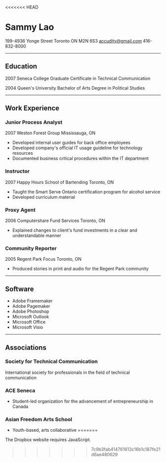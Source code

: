 <<<<<<< HEAD
# Sammy Lao #
199-4936 Yonge Street
Toronto ON M2N 6S3
accudity@gmail.com
416-832-8000
*****

## Education

2007
Seneca College
Graduate Certificate in Technical Communication


2004
Queen's University
Bachelor of Arts Degree in Political Studies
****
## Work Experience

### Junior Process Analyst

2007
Weston Forest Group
Mississauga, ON

* Developed internal user guides for back office employees
* Developed company's official IT usage guideline for technology resources
* Documented business critical procedures within the IT department

### Instructor

2007
Happy Hours School of Bartending
Toronto, ON 

* Taught the Smart Serve Ontario certification program for alcohol service
* Developed curriculum material

### Proxy Agent
2006
Computershare Fund Services
Toronto, ON

* Explained changes to client's fund investments in a clear and understandable manner

### Community Reporter
2005
Regent Park Focus
Toronto, ON

* Produced stories in print and audio for the Regent Park community

*****

## Software

* Adobe Framemaker
* Adobe Pagemaker
* Adobe Photoshop
* Microsoft Outlook
* Microsoft Office
* Microsoft Visio	

*****

## Associations
### Society for Technical Communication
International society for professionals in the field of technical communication
### ACE Seneca
* Student-led organization for the advancement of entrepreneurship in Canada
### Asian Freedom Arts School
* Youth-based, arts collaborative
=======
<!DOCTYPE html><html lang="en" xml:lang="en" class="" xmlns="http://www.w3.org/1999/xhtml"><head><meta content="IE=9" http-equiv="X-UA-Compatible" /><script type="text/javascript">window.ST=new Date().getTime();</script><meta content="text/html; charset=UTF-8" http-equiv="content-type" /><!--i18n-note externalized meta description tag--><meta content="Dropbox is a free service that lets you bring your photos, docs, and videos anywhere and share them easily. Never email yourself a file again!" name="description" /><meta content="online storage, free storage, file sharing, share files,
        awesome, cloud storage, online backup, cross platform, sync, sharing, mac,
        windows, os x, linux, backup, collaboration, file versioning, file revisions,
        remote access, undelete" name="keywords" /><meta content="Resume.md - Dropbox" property="og:title" /><meta content="" property="og:description" /><meta content="https://www.dropbox.com/static/images/icons64/page_white.png" property="og:image" /><meta content="https://www.dropbox.com/s/8lpn2qcqef4i1ym/Resume.md" property="og:url" /><meta content="website" property="og:type" /><meta content="Dropbox" property="og:site_name" /><meta content="210019893730" property="fb:app_id" /><meta content="TnuSyOnBMNmtugbpL1ZvW2PbSF9LKvoTzrvOGS9h-b0" name="google-site-verification" /><meta content="EZKIczQcM1-DVUMz8heu1dIhNtxNbLqbaA9-HbOnCQ4" name="google-site-verification" /><meta content="tz8iotmk-pkhui406y41y5bfmfxdwmaa4a-yc0hm6r0fga7s6j0j27qmgqkmc7oovihzghbzhbdjk-uiyrz438nxsjdbj3fggwgl8oq2nf4ko8gi7j4z7t78kegbidl4" name="norton-safeweb-site-verification" /><title>Dropbox - Resume.md - Simplify your life</title><link href="/static/27643/images/favicon.ico" rel="shortcut icon" /><link href="/static/27643/css/main.css" type="text/css" rel="stylesheet" /><link href="/static/27643/images/dropbox_webclip.png" rel="apple-touch-icon" /><link href="/w3c/p3p.xml" rel="P3Pv1" /><script type="text/javascript">var Constants = {
BLOCK_CLUSTER: 'dl\x2dweb\x2edropbox\x2ecom',
PUBSERVER: 'dl\x2edropbox\x2ecom',
WEBSERVER: 'www\x2edropbox\x2ecom',
LIVE_TRANSCODE_SERVER: 'showbox\x2dtr\x2edropbox\x2ecom',
DISABLE_VIDEO_ICONS: false,
DISABLE_VIDEOS_IN_LIGHTBOX: false,
block: 'dl\x2dweb\x2edropbox\x2ecom',
protocol: 'https',
uid: '',
email: '',
sess_id: '124454858948631195411266577942876838991',
root_ns: 0,
SVN_REV: '27643',
TOKEN: '',
IS_PROD: 1,
WIT_ENABLED: 0,
upload_debug: false,
tcn: 'touch',
date_format: 'M\x2fd\x2fyyyy',
time_format: 'h\x3amm\x20a',
datetime_format: 'M\x2fd\x2fyyyy\x20h\x3amm\x20a',
ADMIN: 0,
referrer: '',
TWO_ITEM_LIST: '\x25\x28x\x29s\x20and\x20\x25\x28y\x29s',
THREE_ITEM_LIST: '\x25\x28x\x29s\x2c\x20\x25\x28y\x29s\x2c\x20and\x20\x25\x28z\x29s',
LOCALES: [["en", "English"], ["es", "Espa\u00f1ol"], ["fr", "Fran\u00e7ais"], ["de", "Deutsch"], ["ja", "\u65e5\u672c\u8a9e"], ["ko", "\ud55c\uad6d\uc5b4"]],
USER_LOCALE: 'en',
EMAIL_VERIFIED: 0                    };</script><script type="text/javascript">
        function global_report_exception (e, f, l, tb, force) {
            if (!window.reported_exception || force) {
                var stack_str = "";
                try {
                    if (!tb) {
                        var stack = get_stack_rep();
                        stack.pop(); // remove global_report_exception
                        stack.pop(); // remove onerror handler
                        stack_str = stack.join("\n");
                    }
                } catch (e) { }
                var dbr = new Ajax.Request("/jse", {parameters: {
                    'e': e,
                    'f': f || window.location.href,
                    'l': l,
                    'loc': window.location.href,
                    'ref': Constants.referrer,
                    'tb': tb || stack_str,
                    'trace': Trace && Trace.get()
                }});
                window.reported_exception = true;
           }
        }

        // this constant gets set to true at the bottom of dropbox.js
        window.LoadedJsSuccessfully = false;

        /*
        Turning off this check.  It is broken because we have merged lib.js with dropbox.js
        and this function depends on lib.js and is needed by dropbox.js.  We will later
        put this script into dropbox.js in the correct dependency order.
          -makinde

        //Event.observe(window, "load", function () {
        //    if (!window.LoadedJsSuccessfully) {
        //        global_report_exception("Failed to load javascript!");
        //    }
        //});
        */

        window.onerror = function (e, f, l) {
            global_report_exception(e, f, l);
        };
</script><script src="/static/27643/javascript/dropbox-mini.js" type="text/javascript"></script><script>
               if (self != top) {
                   top.location.replace(self.location.href);
                   setTimeout(function() {
                       document.body.innerHTML = "<img src='https://www.dropbox.com/static/images/logo.png' onClick='top.location.href=window.location.href' />";
                   }, 1);
               } else if (false) {
                   document.observe("dom:loaded", function () {$('frame-bust-show-me').show()});
               }
            </script><style type="text/css">.hny-ebjb { display: none; }</style><!--[if lte IE 8]> <style> .sick-input input[type=password] { padding-top: 7px !important; padding-bottom: 3px !important; } .sick-input.small input { padding-top: 4px !important; padding-bottom: 2px !important; } .sick-input.small input[type=password] { padding-top: 6px !important; padding-bottom: 0px !important; } </style> <![endif]--><meta content="noindex" name="robots" /><style media="screen" type="text/css">html {
overflow: auto;
                }</style><script>

        var _gaq = _gaq || [];
        _gaq.push(['_setAccount', 'UA-279179-2']);
        _gaq.push(['_setDomainName', document.domain]);
        _gaq.push(['_trackPageview']);

        (function() {
          var ga = document.createElement('script'); ga.type = 'text/javascript'; ga.async = true;
          var src_prefix = ('https:' == document.location.protocol ? 'https://ssl' : 'http://www');
          ga.src = src_prefix + '.google-analytics.com/ga.js';
          var s = document.getElementsByTagName('script')[0]; s.parentNode.insertBefore(ga, s);
        })();
        </script></head><body class="en shmodel-body"><!--MODALS--><div style="display: none;" id="modal-behind"></div><div style="display: none;" id="modal"><div id="modal-box"><a href="#" id="modal-x" onclick="javascript: Modal.hide(); Event.stop(event); return false;"></a><h2 id="modal-title"></h2><div id="modal-content"></div></div></div><div style="display: none;" id="modal-overlay" onclick="Modal.hide(); Event.stop(event); return false;"></div><div id="floaters"></div><div style="display:none" id="trash-can"></div><div style="display:none" id="grave-yard"></div><!--DRAG AND DROP INDICATORS--><div style="display: none;" class="external-drop-indicator top"></div><div style="display: none;" class="external-drop-indicator right"></div><div style="display: none;" class="external-drop-indicator bottom"></div><div style="display: none;" class="external-drop-indicator left"></div><!--TRANSLATIONS FEEDBACK--><div style="display:none; margin-bottom: -10px" id="translate-div"><form action="/translation_suggest" onsubmit="TranslationSuggest.submit_suggest(event); return false;" method="POST" id="translation-suggest-form"><input type="hidden" name="locale" value="en" /><input type="hidden" name="locale_url" value="https://www.dropbox.com/s/8lpn2qcqef4i1ym/Resume.md" /><input type="hidden" name="msg_id" value="" id="translation-msg-id" /><p class="clean"><label for="bad_text">Please paste or type the improper translation</label></p><div id="part-one"><p><span style="display: none" id="bad-i18n-text-error" class="error-message">We could not find that string on this page.</span><textarea class="act_as_block textinput" rows="3" cols="40" id="bad-i18n-text" name="bad_text"></textarea></p><div id="bad-i18n-text-complete" class="autocomplete"></div></div><div id="part-two"><div style="margin-bottom: 10px" id="translation-msg-display" class="emo hotbox"></div><p class="clean">Original English text</p><div style="margin-bottom: 10px" id="translation-orig-msg-display" class="green-hotbox"></div><p class="clean"><label for="suggested_text">Suggested translation</label></p><p><textarea rows="3" cols="40" name="suggested_text" class="textinput act_as_block"></textarea></p><p class="clean"><label for="explanation">Explanation of the problem</label></p><p><textarea rows="3" cols="40" name="explanation" class="textinput act_as_block"></textarea></p><div class="modal-buttons"><input onclick="TranslationSuggest.start_wizard(event);return false;" type="button" id="translation-back-button" value="Back" class="freshbutton" /><input type="submit" onclick="TranslationSuggest.submit_suggest(event); return false;" value="Suggest translation" class="freshbutton-blue" /></div></div></form></div><!--SERVER NOTIFICATIONS--><div id="notify-wrapper"><span style="display: none;" id="notify"><!--i18n-note this text is a fallback that should never be displayed to users. Leaving unexternalized.--><span id="notify-msg">Sorry, there was a problem loading this page.</span></span></div><!--START MAIN PAGE FRAME--><div id="outer-frame"><div style="display:none;" id="modal-locale-selector"><ul><li><a data-locale="en" class="locale-option">English</a></li><li><a data-locale="es" class="locale-option">Español</a></li><li><a data-locale="fr" class="locale-option">Français</a></li><li><a data-locale="de" class="locale-option">Deutsch</a></li><li><a data-locale="ja" class="locale-option">日本語</a></li><li><a data-locale="ko" class="locale-option">한국어</a></li></ul></div><div id="page-content"><div class="nav-header"><a href="//www.dropbox.com?src=shmodel" target="_top" class="logo"><img src="/static/27643/images/logo-shmodel-big.png" alt="Dropbox" class="big" /><img src="/static/27643/images/logo-shmodel.png" alt="Dropbox" class="small" /></a><div class="filename shmodel-filename"><span id="emsnippet-fb5d6e09b73621e3"></span></div><div class="buttons"><a href="https://dl.dropbox.com/s/8lpn2qcqef4i1ym/Resume.md?dl=1" id="download_button_link" class="freshbutton-lightblue download-button"><img src="/static/images/icons/icon_spacer.gif" style="" class="sprite s_download_arrow" data-src="" />Download</a><a class="freshbutton-lightblue a2md-button" onclick="SharingModel.copy_to_dropbox('Resume\x2emd', '8lpn2qcqef4i1ym', '', '\x2fResume\x2emd', 'None'); return false;" id="add_to_my_dropbox_link"><img src="/static/images/icons/icon_spacer.gif" style="" class="sprite s_dropbox" data-src="" />Add to my Dropbox</a><div id="account-header"><ul class="nav"><li><div id="top-login-wrapper"><a href="/login" id="login-hover-link"><img src="/static/images/icons/icon_spacer.gif" style="" class="sprite s_door_in link-img" data-src="" />Sign in<img id="login-hover-dropdown-icon" src="/static/images/icons/icon_spacer.gif" style="padding: 0; margin-left: 2px; margin-top: -1px;" class="sprite s_login_arrow link-img" data-src="" /></a><div id="login-hover-cont" class="offscreen chat-bubble"><form action="https://www.dropbox.com/login" method="post"><div class="sick-input small"><label for="login_email_elm">Email</label><input type="text" id="login_email_elm" name="login_email" tabindex="1" /></div><div class="sick-input small"><label for="login_password_elm">Password</label><input type="password" id="login_password_elm" name="login_password" tabindex="2" /></div><p style="margin-bottom: 0.5em; line-height: 28px;"><input style="vertical-align: middle; margin-left: 0;" name="remember_me" class="no-border" type="checkbox" id="remember_me" tabindex="3" /><label style="vertical-align: middle; cursor: pointer; " for="remember_me">Remember me</label><input tabindex="4" type="submit" class="freshbutton-blue" value="Sign in" id="toplogin-submit" /><input type="hidden" name="cont" value="https://www.dropbox.com/s/8lpn2qcqef4i1ym/Resume.md" /></p><p class="create-account"><a href="/register" id="login-create-an-account">Create an account</a></p></form><div class="chat-bubble-arrow-border"></div><div class="chat-bubble-arrow"></div></div></div></li></ul></div></div></div><div id="shmodel-content-area"><div id="default-content"><!--Fallback view if the file cannot be previewed--><img src="/static/27643/images/icons128/page_white.png" class="bigicon" /><div class="filename shmodel-filename"><span id="emsnippet-52650ccae2101a0a"></span></div><div class="meta">13 hrs ago&nbsp;&middot;&nbsp;1.4 KB</div><a href="https://dl.dropbox.com/s/8lpn2qcqef4i1ym/Resume.md?dl=1" id="default_content_download_button" class="freshbutton-blue"><img src="/static/images/icons/icon_spacer.gif" style="" class="sprite s_download_arrow" data-src="" />Download</a><a class="freshbutton-blue" onclick="SharingModel.copy_to_dropbox('Resume\x2emd', '8lpn2qcqef4i1ym', '', '\x2fResume\x2emd', 'None'); return false;" id="default_content_a2md"><img src="/static/images/icons/icon_spacer.gif" style="" class="sprite s_dropbox" data-src="" />Add to my Dropbox</a></div><div class="filename-below shmodel-filename"><span id="emsnippet-2daf688a7ebc7571"></span></div><div class="preview-box"></div><!--Copyright flag--><a href="/copyright_complaint_form?ssu=https%3A//www.dropbox.com/s/8lpn2qcqef4i1ym/Resume.md" class="content-flag title_bubble" rel="nofollow" title="Flag for copyright">Flag for copyright</a></div>
<div id="twitter-login" style="display:none;">
    <form action="#" onsubmit="Twitter.login(); return false">
        <div class="center">
            <img src="/static/images/twitter_logo.jpg" alt="twitter"/>
            <p id="twitter-status" style="margin-top:1.5em;">Before you can tweet this link, we need to connect to your Twitter account.</p>
            <p style="margin: 1.5em 0 3.5em 0;">
                <a href="#" onclick="Twitter.do_auth(); return false;">
                    <img src="/static/images/twitter_signin.png" alt=""/>
                </a>
            </p>
            <div class="modal-buttons">
                I've finished signing in to Twitter
                <input type="button" class="freshbutton-blue" onclick="Twitter.onLoginSuccessCallback();" value="Tweet my message"/>
            </div>
        </div>
    </form>
</div>

<div id="facebook-auth" style="display:none;">
    <div class="center">
        <img src="/static/images/facebook_logo.jpg" alt="facebook"/>
        <p id="facebook-status" style="margin-top:1.5em;">Before you can post this link, we need to connect to your Facebook account.</p>
        <p style="margin: 1.5em 0 3.5em 0;">
            <a href="#" onclick="FacebookOAuth.do_auth(); return false;">
                <img src="/static/images/facebook_signin.png" alt=""/>
            </a>
        </p>
        <div class="modal-buttons">
            I've finished signing in to Facebook <input  style="margin-left: 0.5em;margin-bottom: -1px;" type="button" class="freshbutton-blue" onclick="Modal.vars.action();" value="Post my message"/>
        </div>
    </div>
</div>

<div id="twitter-posting" style="display:none;">
    <div class="center">
        <img src="/static/images/twitter_logo.jpg" alt="Twitter"/>
        <h3 style="margin-top: 3em;"><img src="/static/images/icons/ajax-loading-small.gif" class="h2-img" alt=""/>Tweeting</h3>
    </div>
</div>
<div id="facebook-posting" style="display:none;">
    <div class="center">
        <br /><br />
        <img src="/static/images/facebook_logo.jpg" alt="Facebook"/>
        <br /><br />
        <h3><img src="/static/images/icons/ajax-loading-small.gif" class="h2-img" alt=""/>Posting to Facebook</h3>
        <br />
    </div>
</div>
<div id="twitter-prompt" style="display:none;">
    <form action="#" onsubmit="Twitter.custom_post(); return false;">
        <table style="width:100%; margin-bottom: 1em;">
            <tr>
                <td style="width:48px;"><img src="/static/images/twitter_default_profile.png" id='twitter-profile-image' alt=""/></td>
                <td><textarea id="twitter-msg" rows="4" maxlength="140" cols="20" style="height: 38px;" class="textinput act_as_block"></textarea></td>
            </tr>
        </table>
        <div class="modal-buttons">
            <input type="submit" class="freshbutton-blue" value="Tweet on Twitter" />
            <input type="button" class="freshbutton" value="Cancel" onclick="Modal.hide();"/>
        </div>
    </form>
</div>

<div id="post-options" style="display:none;">
    <div class="hotbox dark" style="padding: 15px 10px;">
        <table style="border-collapse:collapse; font-size: 14px; color:#095db2; margin: 0 auto;">
            <tr>
                <td colspan="2">
                <td style="padding-right: 50px;">
                    <input type="checkbox" name="facebook-checkbox" id="facebook-checkbox" checked="checked"/>
                    <label for="facebook-checkbox"><img src="&#47;static&#47;images&#47;icons&#47;icon_spacer.gif" alt="" class="sprite s_facebook text-img" />Post to Facebook</label>
                </td>
                <td>
                    <input type="checkbox" name="twitter-checkbox" id="twitter-checkbox" checked="checked"/>
                    <label for="twitter-checkbox"><img src="&#47;static&#47;images&#47;icons&#47;icon_spacer.gif" alt="" class="sprite s_twitter text-img" />Tweet on Twitter</label>
                </td>
            </tr>
        </table>
    </div>
    <div class="clearfix" style="margin-top: 1.75em">
        <span id="message-status" class="error-message"></span>
        <span id="twitter-chars-left">140</span>
        <textarea id="post-message" name="post-message" rows="4" cols="20" class="act_as_block textinput"></textarea>
    </div>
    <div class="modal-buttons">
        <input type="button" class="freshbutton-blue" id="share-this-message" value="Share this message" />
    </div>
</div>

<div id="disable-token-modal" style="display:none;">
    <p>Are you sure you want to remove this link? Once the link is removed, nobody else will be able to view this <span class="file-or-folder">&nbsp;</span>.</p>
    <div class="modal-buttons">
        <input type="button" value="Remove link" onclick="SharingModel.do_remove(Modal.vars);" class="freshbutton-blue" />
        <input type="button" value="Cancel" onclick="Modal.hide();" class="freshbutton" />
    </div>
</div>

<div id="c2d-modal" style="display: none;">
    <ul id="c2d-modal-tabs" class="modal-tabs clearfix">
        <li><a href="#" class="selected" id="create-account">Create an account</a></li>
        <li><a href="#" id="login-account">Sign in</a></li>
    </ul>
    <div id="create-account-content">
        <p style="margin:0 15px">
            Once you register for Dropbox, this <span class="file-or-folder">&nbsp;</span> will be instantly saved to your Dropbox and downloaded to all the computers linked to your account.
        </p>
        <br />
        <div>
            <form action="/sm/c2d_register" method="post" onsubmit="SharingModel.c2d_submit(event, this); return false;">





<div id="register-partial">
      
<div class="error-plain-text" style="display:none;">
  <form:error name="fname" />
</div>

<div id="fname-field" class="sick-input">
  
  <input type="text" name="fname" id="fname" tabindex="5"/>
  <label id="fname-label" for="fname">First name</label>
</div>

      
<div class="error-plain-text" style="display:none;">
  <form:error name="lname" />
</div>

<div id="lname-field" class="sick-input">
  
  <input type="text" name="lname" id="lname" tabindex="6"/>
  <label id="lname-label" for="lname">Last name</label>
</div>


  <div class="register-spacer"></div>

  
<div class="error-plain-text" style="display:none;">
  <form:error name="email" />
</div>

  <div id="new-email-field" class="sick-input clearfix">
    
    <input
      type="text"
      id="email"
      name="email"
      value=""
      tabindex="7"
    />
    <label id="new-email-label" for="email">Email</label>
    <script type="text/javascript" charset="utf-8" src="/static/javascript/mailcheck.js">
    </script>
    <script type="text/javascript">
      new MailCheck('email', 'email_check_warning');
    </script>
    <div id="email_check_warning" style="display: none;">
    </div>
  </div>

  
<div class="error-plain-text" style="display:none;">
  <form:error name="password" />
</div>

  <div id="new-password-field" class="sick-input">
    
    <input type="password" id="password" name="password" tabindex="8" />
    <label id="new-password-label" for="password">Password</label>
    <script type="text/javascript" charset="utf-8" src="/static/27643/javascript/password_strength.js">
    </script>
    <script type="text/javascript">
      Util.smartLoad(function () {
      PasswordStrength.watch("password");
      });
    </script>
  </div>

    <div id="register-footer">

      <div id="tos-agree-field">
        
<div class="error-plain-text" style="display:none;">
  <form:error name="tos_agree" />
</div>

        <input type="checkbox"
               name="tos_agree"
               id="tos_agree"
               tabindex="9"
               />
        <label for="tos_agree">
          I agree to <a href="/terms" target="_blank">Dropbox Terms</a>
        </label>
        
      </div>

          <input type="submit"
                 id="register-submit"
                 name="register-submit"
                 class="freshbutton-blue one-submit-at-a-time"
                 value="Create account"
                 tabindex="10"
                 />
     </div>
</div>
<br class="clear" />
            </form>
        </div>
    </div>
    <div id="login-account-content" style="display:none;">
        <p style="margin:0 15px">
            Once you sign in to Dropbox, this <span class="file-or-folder">&nbsp;</span> will be instantly saved to your Dropbox and downloaded to all the computers linked to your account.
        </p>
        <br />
        <div>
            <form action="/sm/c2d_login" method="post" onsubmit="SharingModel.c2d_submit(event, this); return false;">
                <table id="login-table" style="margin: 0 auto;">
                    <tr>
                        <td style="width: 210px;">
                          
<div class="error-plain-text" style="display:none;">
  <form:error name="login_email" />
</div>

                          <div class="sick-input">
                            <label for="email">Email</label>
                            <input type="text" name="login_email" autocomplete="off" tabindex="13" />
                          </div>
                        </td>
                    </tr>
                    <tr>
                        <td style="width: 210px; padding: 10px 0;">
                            
<div class="error-plain-text" style="display:none;">
  <form:error name="login_password" />
</div>

                            <div class="sick-input">
                              <label for="password">Password</label>
                              <input type="password" name="login_password" autocomplete="off" tabindex="14"/>
                            </div>
                        </td>
                    </tr>
                    <tr>
                      <td>
                        <input style="float:right" type="submit" id="login_submit" name="login_submit" class="freshbutton-blue" value="Sign in" tabindex="15" />

                      </td>
                    </tr>
                </table>
            </form>
        </div>
    </div>
    <script type="text/javascript" charset="utf-8">
        document.observe("dom:loaded", function () {
            window.c2d_tabs = new TabController("c2d-modal-tabs", {
               url_prefix: false
            });
        });
    </script>
</div>

<div id="sharing-progress" style="display: none;">
    <div class="orange-hotbox">
        <img src="/static/images/icons/ajax-loader-trans.gif" alt=""/>
        Sharing...
    </div>
</div>
<div id="sharing-posted" style="display: none;">
    <div class="green-hotbox">
        <table>
            <tr>
                <td>Message shared!</td>
                <td style="width: 5px;"></td>
                <td><a target="_blank" id="view-post"></a></td>
            </tr>
        </table>
    </div>
</div>
<div id="sharing-posted-both" style="display: none;">
    <div class="green-hotbox">
        <table>
            <tbody>
                <tr>
                    <td>Link shared!</td>
                    <td style="width: 5px;"></td>
                    <td><a target="_blank" id="view-post" href="http://www.twitter.com/"><img src="&#47;static&#47;images&#47;icons&#47;icon_spacer.gif" alt="" class="sprite s_twitter " />View tweet</a></td>
                    <td style="width: 5px;"></td>
                    <td><a target="_blank" id="view-post" href="http://www.facebook.com/profile.php?v=wall"><img src="&#47;static&#47;images&#47;icons&#47;icon_spacer.gif" alt="" class="sprite s_facebook " />View post</a></td>
                </tr>
            </tbody>
        </table>
    </div>
</div>
<div id="inline-facebook-auth" style="display:none;">
    <div class="orange-hotbox">
        You need to <a id="connect-with-facebook">connect with Facebook</a> first.
    </div>
</div>
<div id="inline-twitter-auth" style="display:none;">
    <div class="orange-hotbox">
        You need to <a id="connect-with-twitter">connect with Twitter</a> first.
    </div>
</div>

<script>
    Util.live_jag('inline-facebook-auth', 'connect-with-facebook', 'onclick', "FacebookOAuth.do_auth(); return false;");
    Util.live_jag('inline-twitter-auth', 'connect-with-twitter', 'onclick', "Twitter.do_auth(); return false;");
</script>
<div id="file-preview-modal" style="display:none;">
    <div class="header">
        <a class='close' href="#"><img src="&#47;static&#47;images&#47;icons&#47;icon_spacer.gif" alt="" class="sprite s_white_x " /></a>
    </div>
    <div class="preview">
        <table><tr><td class='preview-container'>
            <div class='preview-content'></div>
        </td></tr></table>
    </div>
    <div id="file-preview-menu" class="menu">
        <div class="filename">&nbsp;</div>
        <div class="actions">&nbsp;</div>
        <div class="paging">
            <a href="#" class='prev'><img src="&#47;static&#47;images&#47;icons&#47;icon_spacer.gif" alt="" class="sprite s_arrow_left_white " /></a>
            <span class='current_index'> </span> of <span class='total'>&nbsp;</span>
            <a href="#" class='next'><img src="&#47;static&#47;images&#47;icons&#47;icon_spacer.gif" alt="" class="sprite s_arrow_right_white " /></a>
        </div>
    </div>
    <div class="delete-file-prompt chat-bubble-bottom" style="display:none;">
        <input type="button" class="freshbutton-blue" value="Delete" id="lightbox-delete-photo"/><br/>
        <input type="button" class="freshbutton" value="Cancel" id="lightbox-delete-cancel"/>
        <div class="chat-bubble-arrow-border"></div>
        <div class="chat-bubble-arrow"></div>
    </div>
</div>

</div><noscript><p class="center">The Dropbox website requires JavaScript.</p></noscript></div><!--[if IE]> <iframe id="hashkeeper" name='hashkeeper' width="1" height="1" style="display: none" src="/blank" onload="HashKeeper.reloading=false;"> </iframe> <![endif]--><div style="position: absolute; top: 0; left: 0; font-family: Courier" id="ieconsole"></div><div style="position:absolute; top:-10000px;width:0px; height:0px; left: 0;" id="FB_HiddenContainer"></div><div style="display:none;" id="notice-container" class="clearfix"></div><script src="/static/27643/javascript/logger.js" type="text/javascript"></script><script>
SharingModel.init()
SharingModel.init_file()

        document.observe("dom:loaded", function() {
           TranslationSuggest.attach_autocomplete();
           Util.focus('')
        });
        
TranslationSuggest.update_i18n_messages({})
$('emsnippet-fb5d6e09b73621e3').innerHTML = 'Resume\x2emd'.em_snippet(50, 0.750).escapeHTML();
$('emsnippet-52650ccae2101a0a').innerHTML = 'Resume\x2emd'.em_snippet(35, 0.750).escapeHTML();
$('emsnippet-2daf688a7ebc7571').innerHTML = 'Resume\x2emd'.em_snippet(35, 0.750).escapeHTML();</script></body></html>
>>>>>>> 7c9b3fab414761613c16b1c187fe21d6ae480629

